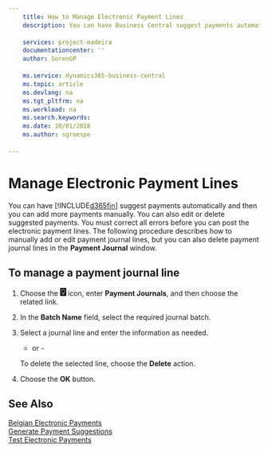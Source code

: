 ```yaml
---
    title: How to Manage Electronic Payment Lines
    description: You can have Business Central suggest payments automatically and then you can add more payments manually. You can also edit or delete suggested payments.

    services: project-madeira
    documentationcenter: ''
    author: SorenGP

    ms.service: dynamics365-business-central
    ms.topic: article
    ms.devlang: na
    ms.tgt_pltfrm: na
    ms.workload: na
    ms.search.keywords:
    ms.date: 10/01/2018
    ms.author: sgroespe

---
```

# Manage Electronic Payment Lines
You can have [!INCLUDE[d365fin](../../includes/d365fin_md.md)] suggest payments automatically and then you can add more payments manually. You can also edit or delete suggested payments. You must correct all errors before you can post the electronic payment lines. The following procedure describes how to manually add or edit payment journal lines, but you can also delete payment journal lines in the **Payment Journal** window.  

## To manage a payment journal line  

1.  Choose the ![Search for Page or Report](../../media/ui-search/search_small.png "Search for Page or Report icon") icon, enter **Payment Journals**, and then choose the related link.  
2.  In the **Batch Name** field, select the required journal batch.  
3.  Select a journal line and enter the information as needed.  

     - or -  

    To delete the selected line, choose the **Delete** action.  

4.  Choose the **OK** button.  

## See Also  
 [Belgian Electronic Payments](belgian-electronic-payments.md)   
 [Generate Payment Suggestions](how-to-generate-payment-suggestions.md)   
 [Test Electronic Payments](how-to-test-electronic-payments.md)
